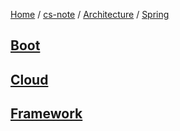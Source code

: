 [Home](https://mengxianbin.github.io) /
[cs-note](https://mengxianbin.github.io/cs-note/content) /
[Architecture](https://mengxianbin.github.io/cs-note/content/Architecture) /
[Spring](https://mengxianbin.github.io/cs-note/content/Architecture/Spring)

## [Boot](https://mengxianbin.github.io/cs-note/content/Architecture/Spring/Boot/)

## [Cloud](https://mengxianbin.github.io/cs-note/content/Architecture/Spring/Cloud/)

## [Framework](https://mengxianbin.github.io/cs-note/content/Architecture/Spring/Framework/)
